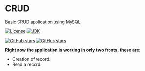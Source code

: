 # CRUD
Basic CRUD application using MySQL

[![License](https://img.shields.io/badge/license-GPL%20v3.0-important)](https://github.com/jtrejosb/CRUD/blob/master/LICENSE.md)
[![JDK](https://img.shields.io/badge/java%20versions-JDK%208%2B%20compatible-red)](https://github.com/jtrejosb/CRUD)

[![GitHub stars](https://img.shields.io/github/stars/jtrejosb/CRUD?color=informational&label=stars&logo=Github&style=flat)](https://github.com/jtrejosb/CRUD/stargazers)
[![GitHub stars](https://img.shields.io/github/stars/jtrejosb/CRUD?color=informational&label=forks&logo=Github&style=flat)](https://github.com/jtrejosb/CRUD/stargazers)

**Right now the application is working in only two fronts, these are:**

- Creation of record.
- Read a record.

